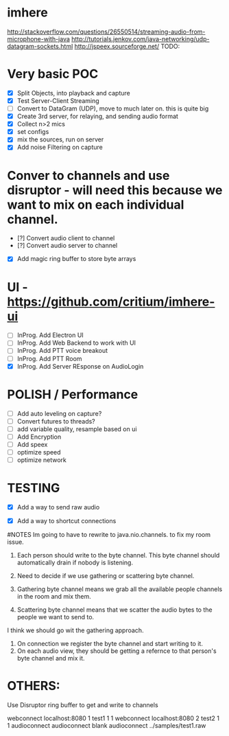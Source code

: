 # imhere


http://stackoverflow.com/questions/26550514/streaming-audio-from-microphone-with-java
http://tutorials.jenkov.com/java-networking/udp-datagram-sockets.html
http://jspeex.sourceforge.net/
TODO:

# Very basic POC
- [x] Split Objects, into playback and capture
- [x] Test Server-Client Streaming
- [ ] Convert to DataGram (UDP), move to much later on.  this is quite big
- [x] Create 3rd server, for relaying, and sending audio format
- [x] Collect n>2 mics
- [x] set configs
- [x] mix the sources, run on server
- [x] Add noise Filtering on capture

# Conver to channels and use disruptor - will need this because we want to mix on each individual channel.
- [?] Convert audio client to channel
- [?] Convert audio server to channel
- [x] Add magic ring buffer to store byte arrays

# UI - https://github.com/critium/imhere-ui
- [ ] InProg. Add Electron UI
- [ ] InProg. Add Web Backend to work with UI
- [ ] InProg. Add PTT voice breakout
- [ ] InProg. Add PTT Room
- [x] InProg. Add Server REsponse on AudioLogin

# POLISH / Performance
- [ ] Add auto leveling on capture?
- [ ] Convert futures to threads?
- [ ] add variable quality, resample based on ui
- [ ] Add Encryption
- [ ] Add speex
- [ ] optimize speed
- [ ] optimize network

# TESTING
- [x] Add a way to send raw audio
- [x] Add a way to shortcut connections



#NOTES
Im going to have to rewrite to java.nio.channels.  to fix my room issue.

1. Each person should write to the byte channel.  This byte channel should automatically drain
if nobody is listening.

1. Need to decide if we use gathering or scattering byte channel.
  1. Gathering byte channel means we grab all the available people channels in the room and mix them.
  1. Scattering byte channel means that we scatter the audio bytes to the people we want to send to.

I think we should go wit the gathering approach.
1. On connection we register the byte channel and start writing to it.
1. On each audio view, they should be getting a refernce to that person's byte channel and mix it.


# OTHERS:
Use Disruptor ring buffer to get and write to channels

webconnect localhost:8080 1 test1 1 1
webconnect localhost:8080 2 test2 1 1
audioconnect
audioconnect blank
audioconnect ../samples/test1.raw
